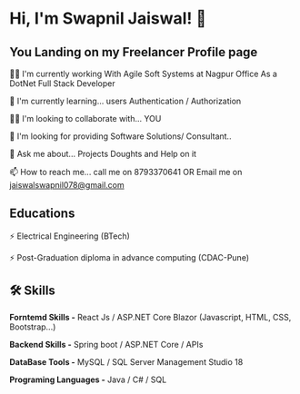 # Hi, I'm Swapnil Jaiswal! 👋


## You Landing on my Freelancer Profile page
👩‍💻 I'm currently working With Agile Soft Systems at Nagpur Office
As a DotNet Full Stack Developer

🧠 I'm currently learning... users Authentication / Authorization 

👯‍♀️ I'm looking to collaborate with... YOU

🤔 I'm looking for providing Software Solutions/ Consultant..

💬 Ask me about... Projects Doughts and Help on it

📫 How to reach me... call me on 8793370641 OR Email me on  jaiswalswapnil078@gmail.com 

## Educations
⚡️ Electrical Engineering (BTech)

⚡️ Post-Graduation diploma in advance computing (CDAC-Pune)


## 🛠 Skills

**Forntemd Skills -**
React Js / ASP.NET Core Blazor (Javascript, HTML, CSS, Bootstrap...)
 
**Backend Skills -** Spring boot / ASP.NET Core / APIs

**DataBase Tools  -** MySQL / SQL Server Management Studio 18

**Programing Languages  -** Java / C# / SQL 
